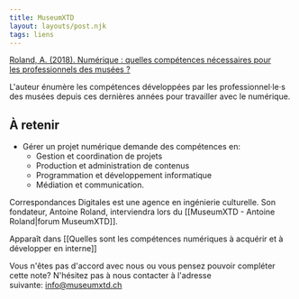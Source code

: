 ```yaml
---
title: MuseumXTD
layout: layouts/post.njk
tags: liens
---
```

[Roland, A. (2018). Numérique : quelles compétences nécessaires pour les professionnels des musées ?](https://medium.com/correspondances-digitales/num%C3%A9rique-quelles-comp%C3%A9tences-n%C3%A9cessaires-pour-les-professionnels-des-mus%C3%A9es-7aebc15d330f)

L'auteur énumère les compétences développées par les professionnel·le·s des musées depuis ces dernières années pour travailler avec le numérique. 

## À retenir
- Gérer un projet numérique demande des compétences en:
	- Gestion et coordination de projets
	- Production et administration de contenus
	- Programmation et développement informatique
	- Médiation et communication.
  
Correspondances Digitales est une agence en ingénierie culturelle. Son fondateur, Antoine Roland, interviendra lors du [[MuseumXTD - Antoine Roland|forum MuseumXTD]]. 

Apparaît dans [[Quelles sont les compétences numériques à acquérir et à développer en interne]]

Vous n'êtes pas d'accord avec nous ou vous pensez pouvoir compléter cette note? N'hésitez pas à nous contacter à l'adresse suivante: [info@museumxtd.ch](mailto:info@museumxtd.ch)